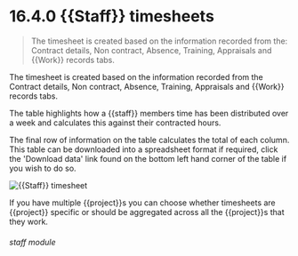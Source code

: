 # 16.4.0    {{Staff}} timesheets

> The timesheet is created based on the information recorded from the: Contract details, Non contract, Absence, Training, Appraisals and {{Work}} records tabs. 

The timesheet is created based on the information recorded from the Contract details, Non contract, Absence, Training, Appraisals and {{Work}} records tabs.

The table highlights how a {{staff}} members time has been distributed over a week and calculates this against their contracted hours. 

The final row of information on the table calculates the total of each column. This table can be downloaded into a spreadsheet format if required, click the 'Download data' link found on the bottom left hand corner of the table if you wish to do so.

![{{Staff}} timesheet]({{imgpath}}123a.png)

If you have multiple {{project}}s you can choose whether timesheets are {{project}} specific or should be aggregated across all the {{project}}s that they work. 

###### staff module

